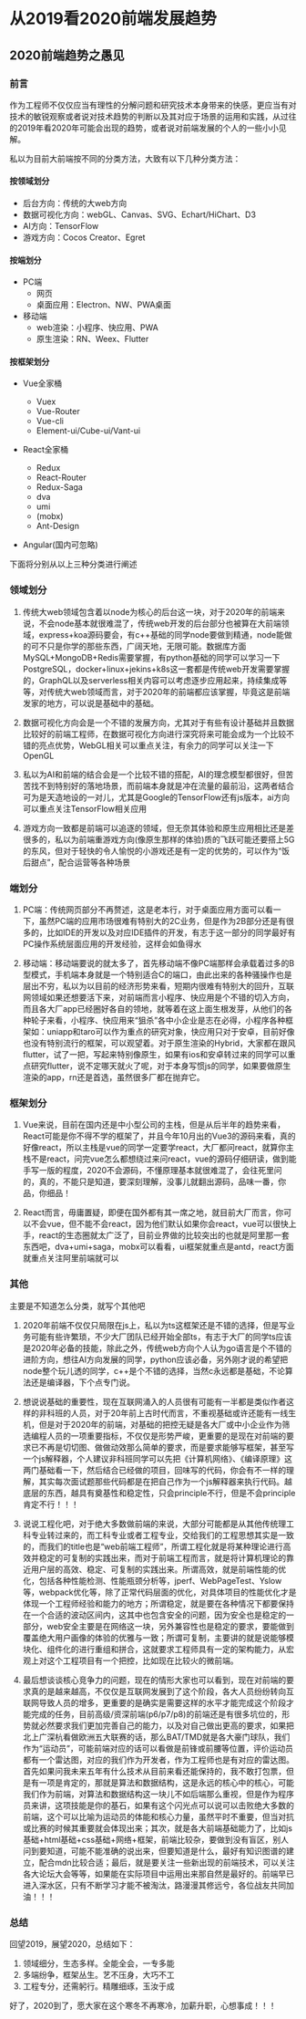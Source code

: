 # 从2019看2020前端发展趋势

## 2020前端趋势之愚见

### 前言

作为工程师不仅仅应当有理性的分解问题和研究技术本身带来的快感，更应当有对技术的敏锐观察或者说对技术趋势的判断以及其对应于场景的运用和实践，从过往的2019年看2020年可能会出现的趋势，或者说对前端发展的个人的一些小小见解。

私以为目前大前端按不同的分类方法，大致有以下几种分类方法：

#### 按领域划分
- 后台方向：传统的大web方向
- 数据可视化方向：webGL、Canvas、SVG、Echart/HiChart、D3
- AI方向：TensorFlow
- 游戏方向：Cocos Creator、Egret

#### 按端划分
- PC端
    - 网页
    - 桌面应用：Electron、NW、PWA桌面
- 移动端
    - web渲染：小程序、快应用、PWA
    - 原生渲染：RN、Weex、Flutter

#### 按框架划分
- Vue全家桶
    - Vuex
    - Vue-Router
    - Vue-cli
    - Element-ui/Cube-ui/Vant-ui

- React全家桶
    - Redux
    - React-Router
    - Redux-Saga
    - dva
    - umi
    - (mobx)
    - Ant-Design

- Angular(国内可忽略)

下面将分别从以上三种分类进行阐述

### 领域划分

1. 传统大web领域包含着以node为核心的后台这一块，对于2020年的前端来说，不会node基本就很难混了，传统web开发的后台部分也被算在大前端领域，express+koa源码要会，有c++基础的同学node要做到精通，node能做的可不只是你学的那些东西，广阔天地，无限可能。数据库方面MySQL+MongoDB+Redis需要掌握，有python基础的同学可以学习一下PostgreSQL，docker+linux+jekins+k8s这一套都是传统web开发需要掌握的，GraphQL以及serverless相关内容可以考虑逐步应用起来，持续集成等等，对传统大web领域而言，对于2020年的前端都应该掌握，毕竟这是前端发家的地方，可以说是基础中的基础。

2. 数据可视化方向会是一个不错的发展方向，尤其对于有些有设计基础并且数据比较好的前端工程师，在数据可视化方向进行深究将来可能会成为一个比较不错的亮点优势，WebGL相关可以重点关注，有余力的同学可以关注一下OpenGL

3. 私以为AI和前端的结合会是一个比较不错的搭配，AI的理念模型都很好，但苦苦找不到特别好的落地场景，而前端本身就是冲在流量的最前沿，这两者结合可为是天造地设的一对儿，尤其是Google的TensorFlow还有js版本，ai方向可以重点关注TensorFlow相关应用

4. 游戏方向一致都是前端可以追逐的领域，但无奈其体验和原生应用相比还是差很多的，私以为前端重游戏方向(像原生那样的体验)质的飞跃可能还要搭上5G的东风，但对于轻快的令人愉悦的小游戏还是有一定的优势的，可以作为“饭后甜点”，配合运营等各种场景

### 端划分

1. PC端：传统网页部分不再赘述，这是老本行，对于桌面应用方面可以看一下，虽然PC端的应用市场很难有特别大的2C业务，但是作为2B部分还是有很多的，比如IDE的开发以及对应IDE插件的开发，有志于这一部分的同学最好有PC操作系统层面应用的开发经验，这样会如鱼得水

2. 移动端：移动端要说的就太多了，首先移动端不像PC端那样会承载着过多的B型模式，手机端本身就是一个特别适合C的端口，由此出来的各种骚操作也是层出不穷，私以为以目前的经济形势来看，短期内很难有特别大的回升，互联网领域如果还想要活下来，对前端而言小程序、快应用是个不错的切入方向，而且各大厂app已经圈好各自的领地，就等着在这上面生根发芽，从他们的各种轮子来看，小程序、快应用来“狙杀”各中小企业是志在必得，小程序各种框架如：uniapp和taro可以作为重点的研究对象，快应用只对于安卓，目前好像也没有特别流行的框架，可以观望着。对于原生渲染的Hybrid，大家都在跟风flutter，试了一把，写起来特别像原生，如果有ios和安卓转过来的同学可以重点研究flutter，说不定哪天就火了呢，对于本身写惯js的同学，如果要做原生渲染的app，rn还是首选，虽然很多厂都在抛弃它。

### 框架划分

1. Vue来说，目前在国内还是中小型公司的主栈，但是从后半年的趋势来看，React可能是你不得不学的框架了，并且今年10月出的Vue3的源码来看，真的好像react，所以主栈是vue的同学一定要学react，大厂都问react，就算你主栈不是react，问完vue怎么都想绕过来问react，vue的源码仔细研读，做到能手写一版的程度，2020不会源码，不懂原理基本就很难混了，会往死里问的，真的，不能只是知道，要深刻理解，没事儿就翻出源码，品味一番，你品，你细品！

2. React而言，毋庸置疑，即便在国外都有其一席之地，就目前大厂而言，你可以不会vue，但不能不会react，因为他们默认如果你会react，vue可以很快上手，react的生态圈就太广泛了，目前业界做的比较突出的也就是阿里那一套东西吧，dva+umi+saga，mobx可以看看，ui框架就重点是antd，react方面就重点关注阿里前端就可以

### 其他
主要是不知道怎么分类，就写个其他吧

1. 2020年前端不仅仅只局限在js上，私以为ts这框架还是不错的选择，但是写业务可能有些许繁琐，不少大厂团队已经开始全部ts，有志于大厂的同学ts应该是2020年必备的技能，除此之外，传统web方向个人认为go语言是个不错的进阶方向，想往AI方向发展的同学，python应该必备，另外刚才说的希望把node整个玩儿透的同学，c++是个不错的选择，当然c永远都是基础，不论算法还是编译器，下个点专门说。

2. 想说说基础的重要性，现在互联网涌入的人员很有可能有一半都是类似作者这样的非科班的人员，对于20年前上古时代而言，不重视基础或许还能有一线生机，但是对于2020年的前端，对基础的把控无疑是各大厂或中小企业作为筛选编程人员的一项重要指标，不仅仅是形势严峻，更重要的是现在对前端的要求已不再是切切图、做做动效那么简单的要求，而是要求能够写框架，甚至写一个js解释器，个人建议非科班同学可以先把《计算机网络》、《编译原理》这两门基础看一下，然后结合已经做的项目，回味写的代码，你会有不一样的理解，其实每次面试题那些代码都是在把自己作为一个js解释器来执行代码。越底层的东西，越具有奠基性和稳定性，只会principle不行，但是不会principle肯定不行！！！

3. 说说工程化吧，对于绝大多数做前端的来说，大部分可能都是从其他传统理工科专业转过来的，而工科专业或者工程专业，交给我们的工程思想其实是一致的，而我们的title也是“web前端工程师”，所谓工程化就是将某种理论进行高效并稳定的可复制的实践出来，而对于前端工程而言，就是将计算机理论的靠近用户层的高效、稳定、可复制的实践出来。所谓高效，就是前端性能的优化，包括各种性能检测、性能瓶颈分析等，jperf、WebPageTest、Yslow等，webpack优化等，除了正常代码层面的优化，对具体项目的性能优化才是体现一个工程师经验和能力的地方；所谓稳定，就是要在各种情况下都要保持在一个合适的波动区间内，这其中也包含安全的问题，因为安全也是稳定的一部分，web安全主要是在网络这一块，另外兼容性也是稳定的要求，要能做到覆盖绝大用户画像的体验的优雅与一致；所谓可复制，主要讲的就是说能够模块化、组件化的进行重组和拼合，这就要求工程师具有一定的架构能力，从宏观上对这个工程项目有一个把控，比如现在比较火的微前端。

4. 最后想谈谈核心竞争力的问题，现在的情形大家也可以看到，现在对前端的要求真的是越来越高，不仅仅是互联网发展到了这个阶段，各大人员纷纷转向互联网导致人员的增多，更重要的是确实是需要这样的水平才能完成这个阶段才能完成的任务，目前高级/资深前端(p6/p7/p8)的前端还是有很多坑位的，形势就必然要求我们更加完善自己的能力，以及对自己做出更高的要求，如果把北上广深杭看做欧洲五大联赛的话，那么BAT/TMD就是各大豪门球队，我们作为“运动员”，可能前端对应的话可以看做是前锋或前腰等位置，评价运动员都有一个雷达图，对应的我们作为开发者，作为工程师也是有对应的雷达图。首先如果问我未来五年有什么技术从目前来看还能保持的，我不敢打包票，但是有一项是肯定的，那就是算法和数据结构，这是永远的核心中的核心，可能我们作为前端，对算法和数据结构这一块儿不如后端那么重视，但是作为程序员来讲，这项技能是你的基石，如果有这个闪光点可以说可以击败绝大多数的前端，这个可以比喻为运动员的体能和核心力量，虽然平时不重要，但当对抗或比赛的时候其重要就会体现出来；其次，就是各大前端基础能力了，比如js基础+html基础+css基础+网络+框架，前端比较杂，要做到没有盲区，别人问到要知道，可能不能准确的说出来，但要知道是什么，最好有知识图谱的建立，配合mdn比较合适；最后，就是要关注一些新出现的前端技术，可以关注各大论坛大会等等，如果能在实际项目中运用出来那自然是最好的。前端早已进入深水区，只有不断学习才能不被淘汰，路漫漫其修远兮，各位战友共同加油！！！

### 总结
回望2019，展望2020，总结如下：
1. 领域细分，生态多样。全能全会，一专多能
2. 多端纷争，框架丛生。艺不压身，大巧不工
3. 工程专分，还需躬行。精雕细琢，玉汝于成

好了，2020到了，愿大家在这个寒冬不再寒冷，加薪升职，心想事成！！！